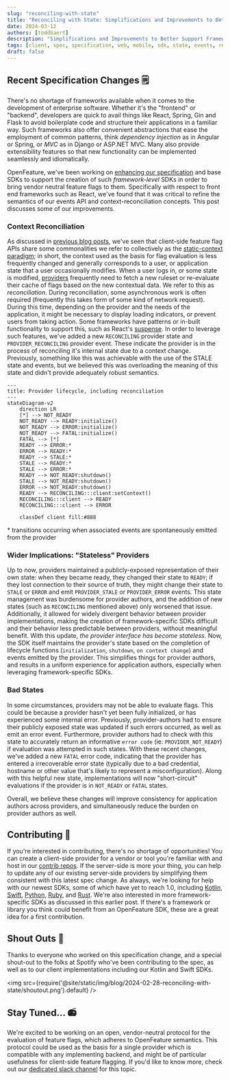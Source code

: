 ```yaml
---
slug: "reconciling-with-state"
title: "Reconciling with State: Simplifications and Improvements to Better Support Framework-Specific SDKs"
date: 2024-03-12
authors: [toddbaert]
description: "Simplifications and Improvements to Better Support Framework-Specific SDKs"
tags: [client, spec, specification, web, mobile, sdk, state, events, react]
draft: false
---
```


## Recent Specification Changes 🗒

There's no shortage of frameworks available when it comes to the development of enterprise software.
Whether it's the "frontend" or "backend", developers are quick to avail things like React, Spring, Gin and Flask to avoid boilerplate code and structure their applications in a familiar way.
Such frameworks also offer convenient abstractions that ease the employment of common patterns, think _dependency injection_ as in Angular or Spring, or _MVC_ as in Django or ASP.NET MVC.
Many also provide extensibility features so that new functionality can be implemented seamlessly and idiomatically.

OpenFeature, we've been working on [enhancing our specification](https://github.com/open-feature/spec/pull/241) and base SDKs to support the creation of such _framework-level_ SDKs in order to bring vendor neutral feature flags to them.
Specifically with respect to front end frameworks such as React, we've found that it was critical to refine the semantics of our events API and context-reconciliation concepts.
This post discusses some of our improvements.

<!--truncate-->

### Context Reconciliation

As discussed in [previous blog posts](https://openfeature.dev/blog/catering-to-the-client-side), we've seen that client-side feature flag APIs share some commonalities we refer to collectively as the [static-context paradigm](https://openfeature.dev/specification/glossary/#static-context-paradigm); in short, the context used as the basis for flag evaluation is less frequently changed and generally corresponds to a user, or application state that a user occasionally modifies.
When a user logs in, or some state is modified, [providers](https://openfeature.dev/specification/glossary#provider) frequently need to fetch a new ruleset or re-evaluate their cache of flags based on the new contextual data.
We refer to this as _reconciliation_.
During reconciliation, some asynchronous work is often required (frequently this takes form of some kind of network request).
During this time, depending on the provider and the needs of the application, it might be necessary to display loading indicators, or prevent users from taking action.
Some frameworks have patterns or in-built functionality to support this, such as React's [suspense](https://react.dev/reference/react/Suspense).
In order to leverage such features, we've added a new `RECONCILING` provider state and `PROVIDER_RECONCILING` provider event.
These indicate the provider is in the process of reconciling it's internal state due to a context change.
Previously, something like this was achievable with the use of the STALE state and events, but we believed this was overloading the meaning of this state and didn't provide adequately robust semantics.

```mermaid
---
title: Provider lifecycle, including reconciliation
---
stateDiagram-v2
    direction LR
    [*] --> NOT_READY
    NOT_READY --> READY:initialize()
    NOT_READY --> ERROR:initialize()
    NOT_READY --> FATAL:initialize()
    FATAL --> [*]
    READY --> ERROR:*
    ERROR --> READY:*
    READY --> STALE:*
    STALE --> READY:*
    STALE --> ERROR:*
    READY --> NOT_READY:shutdown()
    STALE --> NOT_READY:shutdown()
    ERROR --> NOT_READY:shutdown()
    READY --> RECONCILING:::client:setContext()
    RECONCILING:::client --> READY
    RECONCILING:::client --> ERROR

    classDef client fill:#888
```

\* transitions occurring when associated events are spontaneously emitted from the provider

### Wider Implications: "Stateless" Providers

Up to now, providers maintained a publicly-exposed representation of their own state: when they became ready, they changed their state to `READY`; if they lost connection to their source of truth, they might change their state to `STALE` or `ERROR` and emit `PROVIDER_STALE` or `PROVIDER_ERROR` events.
This state management was burdensome for provider authors, and the addition of new states (such as `RECONCILING` mentioned above) only worsened that issue.
Additionally, it allowed for widely divergent behavior between provider implementations, making the creation of framework-specific SDKs difficult and their behavior less predictable between providers, without meaningful benefit.
With this update, _the provider interface has become stateless_.
Now, the SDK itself maintains the provider's state based on the completion of lifecycle functions (`initialization`, `shutdown`, `on context change`) and events emitted by the provider.
This simplifies things for provider authors, and results in a uniform experience for application authors, especially when leveraging framework-specific SDKs.

### Bad States

In some circumstances, providers may not be able to evaluate flags.
This could be because a provider hasn't yet been fully initialized, or has experienced some internal error.
Previously, provider-authors had to ensure their publicly exposed state was updated if such errors occurred, as well as emit an error event.
Furthermore, provider authors had to check with this state to accurately return an informative `error code` (ie: `PROVIDER_NOT_READY`) if evaluation was attempted in such states.
With these recent changes, we've added a new `FATAL` error code, indicating that the provider has entered a irrecoverable error state (typically due to a bad credential, hostname or other value that's likely to represent a misconfiguration).
Along with this helpful new state, implementations will now "short-circuit" evaluations if the provider is in `NOT_READY` or `FATAL` states.

Overall, we believe these changes will improve consistency for application authors across providers, and simultaneously reduce the burden on provider authors as well.

## Contributing 🤝

If you're interested in contributing, there's no shortage of opportunities!
You can create a client-side provider for a vendor or tool you're familiar with and host in our [contrib repos](https://github.com/orgs/open-feature/repositories?q=contrib).
If the server-side is more your thing, you can help to update any of our existing server-side providers by simplifying them consistent with this latest spec change.
As always, we're looking for help with our newest SDKs, some of which have yet to reach 1.0, including [Kotlin](https://github.com/open-feature/kotlin-sdk), [Swift](https://github.com/open-feature/swift-sdk), [Python](https://github.com/open-feature/python-sdk), [Ruby](https://github.com/open-feature/ruby-sdk), and [Rust](https://github.com/open-feature/rust-sdk).
We're also interested in more framework-specific SDKs as discussed in this earlier post.
If there's a framework or library you think could benefit from an OpenFeature SDK, these are a great idea for a first contribution.

## Shout Outs 🥇

Thanks to everyone who worked on this specification change, and a special shout-out to the folks at Spotify who've been contributing to the spec, as well as to our client implementations including our Kotlin and Swift SDKs.

<img src={require('@site/static/img/blog/2024-02-28-reconciling-with-state/shoutout.png').default} />

## Stay Tuned... 📻

We're excited to be working on an open, vendor-neutral protocol for the evaluation of feature flags, which adheres to OpenFeature semantics.
This protocol could be used as the basis for a single provider which is compatible with any implementing backend, and might be of particular usefulness for client-side feature flagging. 
If you'd like to know more, check out our [dedicated slack channel](https://cloud-native.slack.com/archives/C066A48LK35) for this topic.
